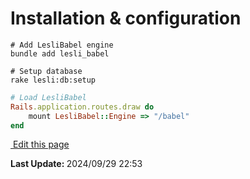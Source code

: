 # Installation & configuration

```shell
# Add LesliBabel engine
bundle add lesli_babel
```

```shell
# Setup database
rake lesli:db:setup
```

```ruby
# Load LesliBabel
Rails.application.routes.draw do
    mount LesliBabel::Engine => "/babel"
end
```

<section class="lesli-documentation-footer">
    <p><a target="blank" href="https://github.com/LesliTech/LesliBell/tree/master/docs/installation.md"><i class="ri-external-link-fill"></i>&nbsp;Edit this page</a><p/>
    <p><b>Last Update: </b>2024/09/29 22:53</p>
</section>

<!-- This code was automatically generated -->
<!-- to update this docs please run rake docs:build -->

